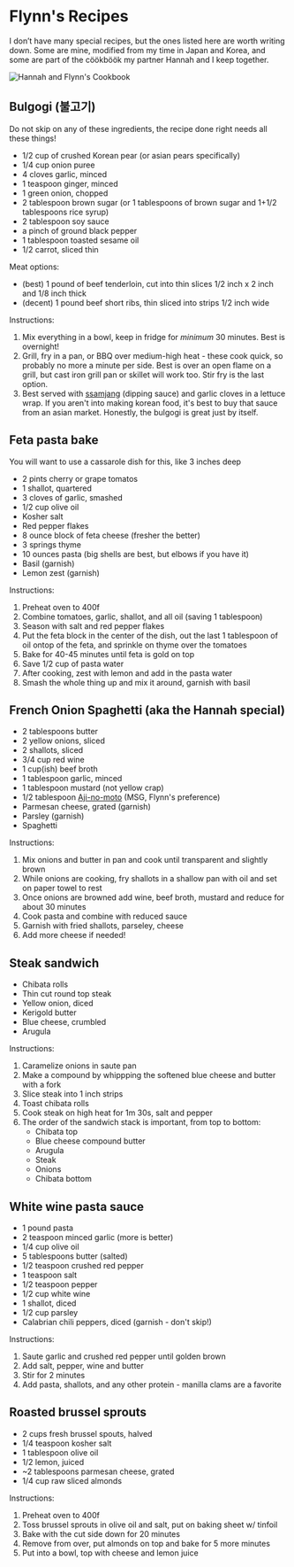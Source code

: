 # Flynn's Recipes

I don’t have many special recipes, but the ones listed here are worth writing down. Some are mine, modified from my time in Japan and Korea, and some are part of the cöökböök my partner Hannah and I keep together.

![Hannah and Flynn's Cookbook](flynn_book.png "Hannah and Flynn's Cookbook")

## Bulgogi (불고기)

Do not skip on any of these ingredients, the recipe done right needs all these things!

- 1/2 cup of crushed Korean pear (or asian pears specifically)
- 1/4 cup onion puree
- 4 cloves garlic, minced
- 1 teaspoon ginger, minced
- 1 green onion, chopped
- 2 tablespoon brown sugar (or 1 tablespoons of brown sugar and 1+1/2 tablespoons rice syrup)
- 2 tablespoon soy sauce
- a pinch of ground black pepper
- 1 tablespoon toasted sesame oil
- 1/2 carrot, sliced thin

Meat options:
- (best) 1 pound of beef tenderloin, cut into thin slices 1/2 inch x 2 inch and 1/8 inch thick
- (decent) 1 pound beef short ribs, thin sliced into strips 1/2 inch wide

Instructions:
1. Mix everything in a bowl, keep in fridge for _minimum_ 30 minutes. Best is overnight!
2. Grill, fry in a pan, or BBQ over medium-high heat - these cook quick, so probably no more a minute per side. Best is over an open flame on a grill, but cast iron grill pan or skillet will work too. Stir fry is the last option.
3. Best served with [ssamjang](https://en.wikipedia.org/wiki/Ssamjang) (dipping sauce) and garlic cloves in a lettuce wrap. If you aren't into making korean food, it's best to buy that sauce from an asian market. Honestly, the bulgogi is great just by itself.

## Feta pasta bake

You will want to use a cassarole dish for this, like 3 inches deep

- 2 pints cherry or grape tomatos
- 1 shallot, quartered
- 3 cloves of garlic, smashed
- 1/2 cup olive oil
- Kosher salt
- Red pepper flakes
- 8 ounce block of feta cheese (fresher the better)
- 3 springs thyme
- 10 ounces pasta (big shells are best, but elbows if you have it)
- Basil (garnish)
- Lemon zest (garnish)

Instructions:
1. Preheat oven to 400f
2. Combine tomatoes, garlic, shallot, and all oil (saving 1 tablespoon)
3. Season with salt and red pepper flakes
4. Put the feta block in the center of the dish, out the last 1 tablespoon of oil ontop of the feta, and sprinkle on thyme over the tomatoes
5. Bake for 40-45 minutes until feta is gold on top
6. Save 1/2 cup of pasta water
7. After cooking, zest with lemon and add in the pasta water
8. Smash the whole thing up and mix it around, garnish with basil

## French Onion Spaghetti (aka the Hannah special)

- 2 tablespoons butter
- 2 yellow onions, sliced
- 2 shallots, sliced
- 3/4 cup red wine
- 1 cup(ish) beef broth
- 1 tablespoon garlic, minced
- 1 tablespoon mustard (not yellow crap)
- 1/2 tablespoon [Aji-no-moto](https://www.ajinomoto.com/msg/what-is-aji-no-moto-and-how-is-it-made) (MSG, Flynn's preference)
- Parmesan cheese, grated (garnish)
- Parsley (garnish)
- Spaghetti

Instructions:
1. Mix onions and butter in pan and cook until transparent and slightly brown
2. While onions are cooking, fry shallots in a shallow pan with oil and set on paper towel to rest
3. Once onions are browned add wine, beef broth, mustard and reduce for about 30 minutes
4. Cook pasta and combine with reduced sauce
5. Garnish with fried shallots, parseley, cheese
6. Add more cheese if needed!

## Steak sandwich

- Chibata rolls
- Thin cut round top steak
- Yellow onion, diced
- Kerigold butter
- Blue cheese, crumbled
- Arugula

Instructions:
1. Caramelize onions in saute pan
2. Make a compound by whippping the softened blue cheese and butter with a fork
3. Slice steak into 1 inch strips
4. Toast chibata rolls
5. Cook steak on high heat for 1m 30s, salt and pepper
6. The order of the sandwich stack is important, from top to bottom:
    - Chibata top
    - Blue cheese compound butter
    - Arugula
    - Steak
    - Onions
    - Chibata bottom

## White wine pasta sauce

- 1 pound pasta
- 2 teaspoon minced garlic (more is better)
- 1/4 cup olive oil
- 5 tablespoons butter (salted)
- 1/2 teaspoon crushed red pepper
- 1 teaspoon salt
- 1/2 teaspoon pepper
- 1/2 cup white wine
- 1 shallot, diced
- 1/2 cup parsley
- Calabrian chili peppers, diced (garnish - don't skip!)

Instructions:
1. Saute garlic and crushed red pepper until golden brown
2. Add salt, pepper, wine and butter
3. Stir for 2 minutes
4. Add pasta, shallots, and any other protein - manilla clams are a favorite


## Roasted brussel sprouts

- 2 cups fresh brussel spouts, halved
- 1/4 teaspoon kosher salt
- 1 tablespoon olive oil
- 1/2 lemon, juiced
- ~2 tablespoons parmesan cheese, grated
- 1/4 cup raw sliced almonds

Instructions:
1. Preheat oven to 400f
2. Toss brussel sprouts in olive oil and salt, put on baking sheet w/ tinfoil
3. Bake with the cut side down for 20 minutes
4. Remove from over, put almonds on top and bake for 5 more minutes
5. Put into a bowl, top with cheese and lemon juice